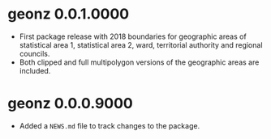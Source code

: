 # geonz 0.0.1.0000

* First package release with 2018 boundaries for geographic areas of statistical area 1, statistical area 2, ward, territorial authority and regional councils.
* Both clipped and full multipolygon versions of the geographic areas are included.

# geonz 0.0.0.9000

* Added a `NEWS.md` file to track changes to the package.
